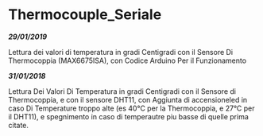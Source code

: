 # Thermocouple_Seriale
***29/01/2019***

Lettura dei valori di temperatura in gradi Centigradi con il Sensore Di Thermocoppia (MAX6675ISA), con Codice Arduino Per il Funzionamento

***31/01/2018***

Lettura Dei Valori Di Temperatura in gradi Centigradi con il Sensore di Thermocoppia, e con il sensore DHT11, con Aggiunta di accensioneled in caso Di Temperature troppo alte (es 40°C per la Thermocoppia, e 27°C per il DHT11), e spegnimento in caso di temperautre piu basse di quelle prima citate.
